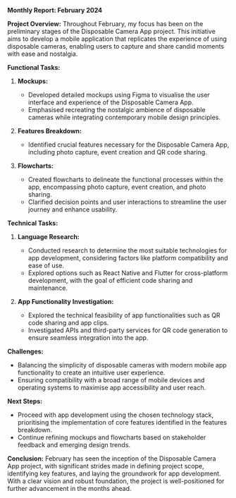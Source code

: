 **Monthly Report: February 2024**

**Project Overview:**
Throughout February, my focus has been on the preliminary stages of the Disposable Camera App project. This initiative aims to develop a mobile application that replicates the experience of using disposable cameras, enabling users to capture and share candid moments with ease and nostalgia.

**Functional Tasks:**

1. **Mockups:**
   - Developed detailed mockups using Figma to visualise the user interface and experience of the Disposable Camera App.
   - Emphasised recreating the nostalgic ambience of disposable cameras while integrating contemporary mobile design principles.

2. **Features Breakdown:**
   - Identified crucial features necessary for the Disposable Camera App, including photo capture, event creation and QR code sharing.

3. **Flowcharts:**
   - Created flowcharts to delineate the functional processes within the app, encompassing photo capture, event creation, and photo sharing.
   - Clarified decision points and user interactions to streamline the user journey and enhance usability.

**Technical Tasks:**

1. **Language Research:**
   - Conducted research to determine the most suitable technologies for app development, considering factors like platform compatibility and ease of use.
   - Explored options such as React Native and Flutter for cross-platform development, with the goal of efficient code sharing and maintenance.

2. **App Functionality Investigation:**
   - Explored the technical feasibility of app functionalities such as QR code sharing and app clips.
   - Investigated APIs and third-party services for QR code generation to ensure seamless integration into the app.

**Challenges:**
   - Balancing the simplicity of disposable cameras with modern mobile app functionality to create an intuitive user experience.
   - Ensuring compatibility with a broad range of mobile devices and operating systems to maximise app accessibility and user reach.

**Next Steps:**
   - Proceed with app development using the chosen technology stack, prioritising the implementation of core features identified in the features breakdown.
   - Continue refining mockups and flowcharts based on stakeholder feedback and emerging design trends.

**Conclusion:**
February has seen the inception of the Disposable Camera App project, with significant strides made in defining project scope, identifying key features, and laying the groundwork for app development. With a clear vision and robust foundation, the project is well-positioned for further advancement in the months ahead.